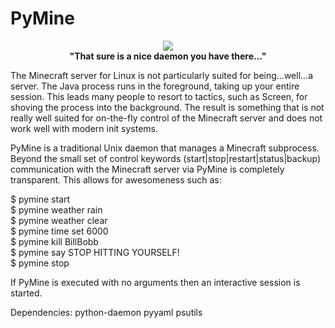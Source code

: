 PyMine
======

<div align="center"><a href="https://github.com/christopher-henderson/PyMine"><img src="https://cloud.githubusercontent.com/assets/8518514/4023774/0eca78ec-2ba6-11e4-8844-81199da62058.jpeg"/></a></div>
<div align="center"><strong>"That sure is a nice daemon you have there..."</strong></div>
<p></p>
<p>The Minecraft server for Linux is not particularly suited for being...well...a server. The Java process runs in the foreground, taking up your entire session. This leads many people to resort to tactics, such as Screen, for shoving the process into the background. The result is something that is not really well suited for on-the-fly control of the Minecraft server and does not work well with modern init systems.</p>

PyMine is a traditional Unix daemon that manages a Minecraft subprocess. Beyond the small set of control keywords (start|stop|restart|status|backup) communication with the Minecraft server via PyMine is completely transparent. This allows for awesomeness such as:

<p>$ pymine start<br>
$ pymine weather rain<br>
$ pymine weather clear<br>
$ pymine time set 6000<br>
$ pymine kill BillBobb<br>
$ pymine say STOP HITTING YOURSELF!<br>
$ pymine stop</p>

If PyMine is executed with no arguments then an interactive session is started.

Dependencies:
python-daemon
pyyaml
psutils
